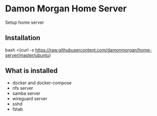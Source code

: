 Damon Morgan Home Server
========================

Setup home server

Installation
------------

  bash <(curl -s https://raw.githubusercontent.com/damonmorgan/home-server/master/ubuntu)

What is installed
-----------------

* docker and docker-compose
* nfs server
* samba server
* wireguard server
* sshd
* fstab
